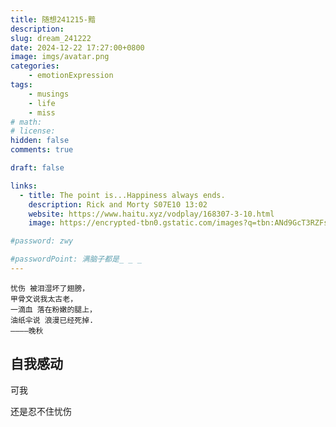 ```yaml
---
title: 随想241215-黯
description: 
slug: dream_241222
date: 2024-12-22 17:27:00+0800
image: imgs/avatar.png
categories:
    - emotionExpression
tags:
    - musings
    - life
    - miss
# math: 
# license: 
hidden: false
comments: true

draft: false

links:
  - title: The point is...Happiness always ends.
    description: Rick and Morty S07E10 13:02
    website: https://www.haitu.xyz/vodplay/168307-3-10.html
    image: https://encrypted-tbn0.gstatic.com/images?q=tbn:ANd9GcT3RZFs8sqi7Cu1oYK_iqjR8CDESpEDpyo1yA&s

#password: zwy

#passwordPoint: 满脑子都是_ _ _
---
```


```
忧伤 被泪湿坏了翅膀，
甲骨文说我太古老，
一滴血 落在粉嫩的腿上，
油纸伞说 浪漫已经死掉.
————晚秋
```

## 自我感动

可我

还是忍不住忧伤



